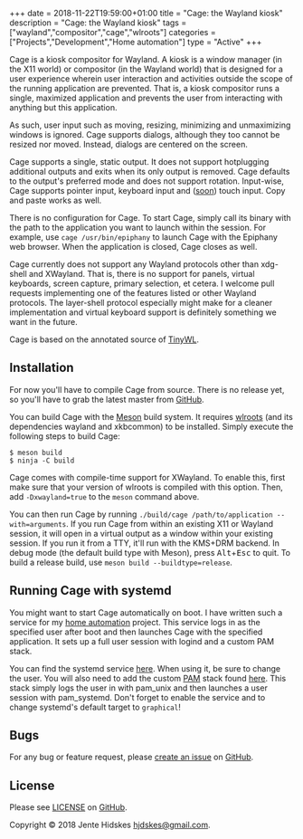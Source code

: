 +++
date = 2018-11-22T19:59:00+01:00
title = "Cage: the Wayland kiosk"
description = "Cage: the Wayland kiosk"
tags = ["wayland","compositor","cage","wlroots"]
categories = ["Projects","Development","Home automation"]
type = "Active"
+++

Cage is a kiosk compositor for Wayland. A kiosk is a window manager
(in the X11 world) or compositor (in the Wayland world) that is
designed for a user experience wherein user interaction and activities
outside the scope of the running application are prevented. That is, a
kiosk compositor runs a single, maximized application and prevents the
user from interacting with anything but this application.

As such, user input such as moving, resizing, minimizing and
unmaximizing windows is ignored. Cage supports dialogs, although they
too cannot be resized nor moved. Instead, dialogs are centered on the
screen.

Cage supports a single, static output. It does not support hotplugging
additional outputs and exits when its only output is removed. Cage
defaults to the output's preferred mode and does not support
rotation. Input-wise, Cage supports pointer input, keyboard input and
([soon](https://github.com/Hjdskes/cage/issues/1)) touch input. Copy
and paste works as well.

There is no configuration for Cage. To start Cage, simply call its
binary with the path to the application you want to launch within the
session. For example, use `cage /usr/bin/epiphany` to launch Cage with
the Epiphany web browser. When the application is closed, Cage closes
as well.

Cage currently does not support any Wayland protocols other than
xdg-shell and XWayland. That is, there is no support for panels,
virtual keyboards, screen capture, primary selection, et cetera. I
welcome pull requests implementing one of the features listed or other
Wayland protocols. The layer-shell protocol especially might make for
a cleaner implementation and virtual keyboard support is definitely
something we want in the future.

Cage is based on the annotated source of
[TinyWL](https://gist.github.com/ddevault/ae4d1cdcca97ffeb2c35f0878d75dc17).

## Installation

For now you'll have to compile Cage from source. There is no release
yet, so you'll have to grab the latest master from
[GitHub](https://github.com/Hjdskes/cage).

You can build Cage with the [Meson](https://mesonbuild.com) build
system. It requires [wlroots](https://github.com/swaywm/wlroots) (and
its dependencies wayland and xkbcommon) to be installed. Simply
execute the following steps to build Cage:

```
$ meson build
$ ninja -C build
```

Cage comes with compile-time support for XWayland. To enable this,
first make sure that your version of wlroots is compiled with this
option. Then, add `-Dxwayland=true` to the `meson` command above.

You can then run Cage by running `./build/cage /path/to/application
--with=arguments`. If you run Cage from within an existing X11 or
Wayland session, it will open in a virtual output as a window within
your existing session. If you run it from a TTY, it'll run with the
KMS+DRM backend. In debug mode (the default build type with Meson),
press <kbd>Alt</kbd>+<kbd>Esc</kbd> to quit. To build a release build,
use `meson build --buildtype=release`.

## Running Cage with systemd

You might want to start Cage automatically on boot. I have written
such a service for my [home automation](/blog/home-automation)
project. This service logs in as the specified user after boot and
then launches Cage with the specified application. It sets up a full
user session with logind and a custom PAM stack.

You can find the systemd service
[here](https://github.com/Hjdskes/buildroot/blob/hjdskes/board/hjdskes/rpi3/rootfs_overlay/etc/systemd/system/cage%40.service). When
using it, be sure to change the user. You will also need to add the
custom [PAM](http://linux-pam.org/) stack found
[here](https://github.com/Hjdskes/buildroot/blob/hjdskes/board/hjdskes/rpi3/rootfs_overlay/etc/pam.d/cage). This
stack simply logs the user in with pam_unix and then launches a user
session with pam_systemd. Don't forget to enable the service and to
change systemd's default target to `graphical`!

## Bugs

For any bug or feature request, please [create an
issue](https://github.com/Hjdskes/cage/issues/new) on
[GitHub](https://github.com/Hjdskes/cage).

## License

Please see
[LICENSE](https://github.com/Hjdskes/cage/blob/master/LICENSE) on
[GitHub](https://github.com/Hjdskes/cage).

Copyright © 2018 Jente Hidskes
[hjdskes@gmail.com](mailto:hjdskes@gmail.com).

